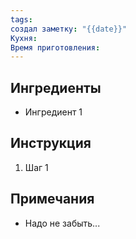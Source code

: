 ```yaml
---
tags: 
создал заметку: "{{date}}"
Кухня: 
Время приготовления:
---
```

## Ингредиенты  
- Ингредиент 1  

## Инструкция  
1. Шаг 1

## Примечания  
- Надо не забыть...